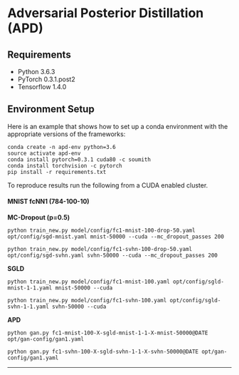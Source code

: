 # Adversarial Posterior Distillation (APD)


## Requirements

* Python 3.6.3
* PyTorch 0.3.1.post2
* Tensorflow 1.4.0


## Environment Setup

Here is an example that shows how to set up a conda environment with the appropriate versions of the frameworks:

```
conda create -n apd-env python=3.6
source activate apd-env
conda install pytorch=0.3.1 cuda80 -c soumith
conda install torchvision -c pytorch
pip install -r requirements.txt
```

To reproduce results run the following from a CUDA enabled cluster.


#### MNIST fcNN1 (784-100-10)

**MC-Dropout (p=0.5)**
```
python train_new.py model/config/fc1-mnist-100-drop-50.yaml opt/config/sgd-mnist.yaml mnist-50000 --cuda --mc_dropout_passes 200
```
```
python train_new.py model/config/fc1-svhn-100-drop-50.yaml opt/config/sgd-svhn.yaml svhn-50000 --cuda --mc_dropout_passes 200
```

**SGLD**
```
python train_new.py model/config/fc1-mnist-100.yaml opt/config/sgld-mnist-1-1.yaml mnist-50000 --cuda
```
```
python train_new.py model/config/fc1-svhn-100.yaml opt/config/sgld-svhn-1-1.yaml svhn-50000 --cuda
```

**APD**
```
python gan.py fc1-mnist-100-X-sgld-mnist-1-1-X-mnist-50000@DATE opt/gan-config/gan1.yaml
```
```
python gan.py fc1-svhn-100-X-sgld-svhn-1-1-X-svhn-50000@DATE opt/gan-config/gan1.yaml
```



-----


<!-- ## Experiments

### Toy 2D Classification



### Predictive Performance and Uncertainty

#### MNIST fcNN1 (784-100-10)

**SGD**
```
python train_new.py model/config/fc1-mnist-100.yaml opt/config/sgd-mnist.yaml mnist-50000 --cuda
```

**MC-Dropout (p=0.5)**
```
python train_new.py model/config/fc1-mnist-100-drop-50.yaml opt/config/sgd-mnist.yaml mnist-50000 --cuda --mc_dropout_passes 200
```
```
python train_new.py model/config/fc1-svhn-100-drop-50.yaml opt/config/sgd-svhn.yaml svhn-50000 --cuda --mc_dropout_passes 200
```

**SGLD**
```
python train_new.py model/config/fc1-mnist-100.yaml opt/config/sgld-mnist-1-1.yaml mnist-50000 --cuda
```
```
python train_new.py model/config/fc1-svhn-100.yaml opt/config/sgld-svhn-1-1.yaml svhn-50000 --cuda
```

**APD**
```
python gan.py fc1-mnist-100-X-sgld-mnist-1-1-X-mnist-50000@DATE opt/gan-config/gan1.yaml
```


#### MNIST fcNN2 (784-400-400-10)

**SGD**
```
python train_new.py model/config/fc-mnist-400.yaml opt/config/sgd-mnist.yaml mnist-50000 --cuda
```

**MC-Dropout (p=0.5)**
```
python train_new.py model/config/fc-mnist-400-drop-50.yaml opt/config/sgd-mnist.yaml mnist-50000 --cuda --mc_dropout_passes 200
```

**SGLD**
```
python train_new.py model/config/fc-mnist-400.yaml opt/config/sgld-mnist-1-1.yaml mnist-50000 --cuda
```

**APD**
```
python gan.py fc-mnist-400-X-sgld-mnist-1-1-X-mnist-50000@DATE opt/gan-config/gan1.yaml
```


### Active Learning

See commands in paper-act2.sh for running active learning experiments.

There is a ipynb in notebooks for visualizing the results.


### Adversarial Example Detection

These experiments require the installation of [foolbox](https://github.com/bethgelab/foolbox/tree/master/foolbox).

First, train the SGLD and MC-Dropout networks as above:

**MC-Dropout (p=0.5)**
```
python train_new.py model/config/fc1-mnist-100-drop-50.yaml opt/config/sgd-mnist.yaml mnist-50000 --cuda --mc_dropout_passes 200
```


**SGLD**
```
python train_new.py model/config/fc1-mnist-100.yaml opt/config/sgld-mnist-1.yaml mnist-50000 --cuda
```


**APD**

Training APD requires the `gan_pytorch.py` script:

```
python gan_pytorch.py fc1-mnist-100-X-sgld-mnist-1-1-X-mnist-50000@DATE opt/gan-config/gan1.yaml --cuda
```


#### Generating Adversarial Examples

Next, generate the adversarial examples for each model. Replace `fgsm` with `pgd` for the PGD attack.

**SGLD**

```
python adv_eval_new.py -g fc1-mnist-100-X-sgld-mnist-1-1-X-mnist-50000@DATE fgsm --cuda
```

**MC-Dropout (p=0.5)**

```
python adv_eval_new.py -g fc1-mnist-100-drop-50-X-sgd-mnist-X-mnist-50000@DATE fgsm --cuda
```

**APD**

```
python adv_eval_new.py -g fc1-mnist-100-X-sgld-mnist-1-1-X-mnist-50000@DATE gan_exps/_mnist-wgan-gp-1000100 fgsm --gan --cuda
```

#### Running Adversarial Attacks

Finally, we use the generated adversarial examples to attack each model. The `atk_source` can be changed to the other model directories for transfer attacks.

**SGLD**

```
python adv_eval_new.py --sgld fc1-mnist-100-X-sgld-mnist-1-1-X-mnist-50000@DATE fgsm 1000 --cuda
```

**MC-Dropout (p=0.5)**

```
python adv_eval_new.py --dropout fc1-mnist-100-drop-50-X-sgd-mnist-X-mnist-50000@DATE fgsm 1000 --cuda
```

**APD**

```
python adv_eval_new.py --gan fc1-mnist-100-X-sgld-mnist-1-1-X-mnist-50000@DATE gan_exps/_mnist-wgan-gp-1000100 fgsm 1000 --cuda
```

**Transfer Attack**

```
python adv_eval_new.py --sgld fc1-mnist-100-X-sgld-mnist-1-1-X-mnist-50000@DATE fgsm 1000 --atk_source=fc1-mnist-100-drop-50-X-sgd-mnist-X-mnist-50000@DATE --cuda
```


## Citation

If you use this code, please cite:

```
@inproceedings{wangAPD2018,
  title={Adversarial Distillation of Bayesian Neural Network Posteriors},
  author={Kuan-Chieh Wang and Paul Vicol and James Lucas and Li Gu and Roger Grosse and Richard Zemel},
  booktitle={{International Conference on Machine Learning (ICML)}},
  year={2018}
}
```
 -->